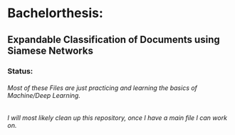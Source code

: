# Bachelorthesis: 
## Expandable Classification of Documents using Siamese Networks
### Status:
###### Most of these Files are just practicing and learning the basics of Machine/Deep Learning.
###### I will most likely clean up this repository, once I have a main file I can work on.
